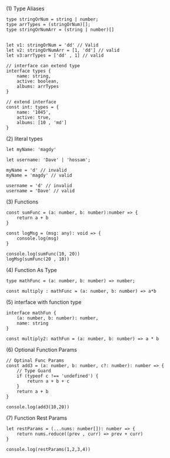 (1) Type Aliases

    type stringOrNum = string | number;
    type arrTypes = (stringOrNum)[];
    type stringOrNumArr = (string | number)[]


    let v1: stringOrNum = 'dd' // Valid
    let v2: stringOrNumArr = [1, 'dd'] // valid
    let v3:arrTypes = ['dd' , 1] // valid

    // interface can extend type
    interface types {
        name: string,
        active: boolean,
        albums: arrTypes
    }

    // extend interface
    const int: types = {
        name: '1045',
        active: true,
        albums: [10 , 'md']
    } 

(2) literal types

    let myName: 'magdy'

    let username: 'Dave' | 'hossam';

    myName = 'd' // invalid
    myName = 'magdy' // valid

    username = 'd' // invalid
    username = 'Dave' // valid


(3) Functions

    const sumFunc = (a: number, b: number):number => {
        return a + b
    }

    const logMsg = (msg: any): void => {
        console.log(msg)
    }

    console.log(sumFunc(10, 20))
    logMsg(sumFunc(20 , 10))


(4) Function As Type

    type mathFunc = (a: number, b: number) => number;

    const multiply : mathFunc = (a: number, b: number) => a*b


(5) interface with function type

    interface mathFun {
        (a: number, b: number): number,
        name: string
    }

    const multiply2: mathFun = (a: number, b: number) => a * b


(6) Optional Function Params

    // Optinal Func Params
    const add3 = (a: number, b: number, c?: number): number => {
        // Type Guard
        if (typeof c !== 'undefined') {
            return a + b + c
        }
        return a + b
    }

    console.log(add3(10,20))


(7) Function Rest Params

    let restParams = (...nums: number[]): number => {
        return nums.reduce((prev , curr) => prev + curr)
    }

    console.log(restParams(1,2,3,4))